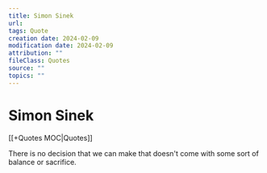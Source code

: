 ```yaml
---
title: Simon Sinek
url: 
tags: Quote
creation date: 2024-02-09
modification date: 2024-02-09
attribution: ""
fileClass: Quotes
source: ""
topics: ""
---
```


# Simon Sinek

[[+Quotes MOC|Quotes]]

There is no decision that we can make that doesn't come with some sort of balance or sacrifice.
